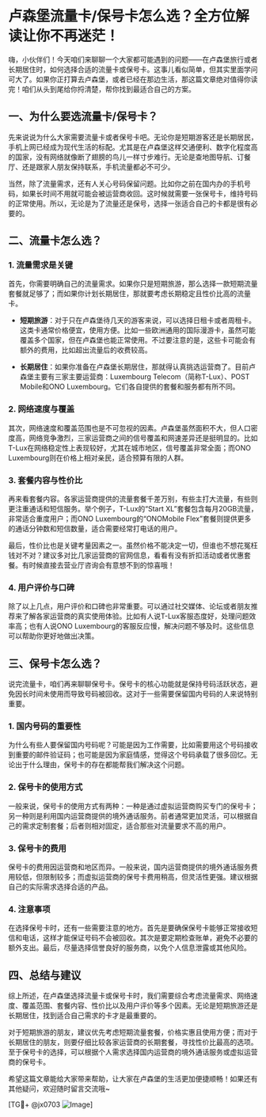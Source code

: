 # 卢森堡流量卡/保号卡怎么选？全方位解读让你不再迷茫！

嗨，小伙伴们！今天咱们来聊聊一个大家都可能遇到的问题——在卢森堡旅行或者长期居住时，如何选择合适的流量卡或保号卡。这事儿看似简单，但其实里面学问可大了。如果你正打算去卢森堡，或者已经在那边生活，那这篇文章绝对值得你读完！咱们从头到尾给你捋清楚，帮你找到最适合自己的方案。

## 一、为什么要选流量卡/保号卡？

先来说说为什么大家需要流量卡或者保号卡吧。无论你是短期游客还是长期居民，手机上网已经成为现代生活的标配。尤其是在卢森堡这样交通便利、数字化程度高的国家，没有网络就像断了翅膀的鸟儿一样寸步难行。无论是查地图导航、订餐厅、还是跟家人朋友保持联系，手机流量都必不可少。

当然，除了流量需求，还有人关心号码保留问题。比如你之前在国内办的手机号码，如果长时间不用就可能会被运营商收回。这时候就需要一张保号卡，维持号码的正常使用。所以，无论是为了流量还是保号，选择一张适合自己的卡都是很有必要的。

## 二、流量卡怎么选？

### 1. 流量需求是关键

首先，你需要明确自己的流量需求。如果你只是短期旅游，那么选择一款短期流量套餐就足够了；而如果你计划长期居住，那就要考虑长期稳定且性价比高的流量卡。

- **短期旅游**：对于只在卢森堡待几天的游客来说，可以选择日租卡或者周租卡。这类卡通常价格便宜，使用方便。比如一些欧洲通用的国际漫游卡，虽然可能覆盖多个国家，但在卢森堡也能正常使用。不过要注意的是，这些卡可能会有额外的费用，比如超出流量后的收费较高。
  
- **长期居住**：如果你准备在卢森堡长期居住，那就得认真挑选运营商了。目前卢森堡主要有三家主要运营商：Luxembourg Telecom（简称T-Lux）、POST Mobile和ONO Luxembourg。它们各自提供的套餐和服务都有所不同。

### 2. 网络速度与覆盖

其次，网络速度和覆盖范围也是不可忽视的因素。卢森堡虽然面积不大，但人口密度高，网络竞争激烈，三家运营商之间的信号覆盖和网速差异还是挺明显的。比如T-Lux在网络稳定性上表现较好，尤其在城市地区，信号覆盖非常全面；而ONO Luxembourg则在价格上相对亲民，适合预算有限的人群。

### 3. 套餐内容与性价比

再来看套餐内容。各家运营商提供的流量套餐千差万别，有些主打大流量，有些则更注重通话和短信服务。举个例子，T-Lux的“Start XL”套餐包含每月20GB流量，非常适合重度用户；而ONO Luxembourg的“ONOMobile Flex”套餐则提供更多的通话分钟数和短信数量，适合需要经常打电话的用户。

最后，性价比也是关键考量因素之一。虽然价格不能决定一切，但谁也不想花冤枉钱对不对？建议多对比几家运营商的官网信息，看看有没有折扣活动或者优惠套餐。有时候直接去营业厅咨询会有意想不到的惊喜哦！

### 4. 用户评价与口碑

除了以上几点，用户评价和口碑也非常重要。可以通过社交媒体、论坛或者朋友推荐来了解各家运营商的真实使用体验。比如有人说T-Lux客服态度好，处理问题效率高；也有人说ONO Luxembourg的客服反应慢，解决问题不够及时。这些信息可以帮助你更好地做出决策。

## 三、保号卡怎么选？

说完流量卡，咱们再来聊聊保号卡。保号卡的核心功能就是保持号码活跃状态，避免因长时间未使用而导致号码被回收。这对于一些需要保留国内号码的人来说特别重要。

### 1. 国内号码的重要性

为什么有些人要保留国内号码呢？可能是因为工作需要，比如需要用这个号码接收到重要的邮件验证码；也可能是因为家庭情感，觉得这个号码承载了很多回忆。无论出于什么理由，保号卡的存在都能帮我们解决这个问题。

### 2. 保号卡的使用方式

一般来说，保号卡的使用方式有两种：一种是通过虚拟运营商购买专门的保号卡；另一种则是利用国内运营商提供的境外通话服务。前者通常更加灵活，可以根据自己的需求定制套餐；后者则相对固定，适合那些对流量要求不高的用户。

### 3. 保号卡的费用

保号卡的费用因运营商和地区而异。一般来说，国内运营商提供的境外通话服务费用较低，但限制较多；而虚拟运营商的保号卡费用稍高，但灵活性更强。建议根据自己的实际需求选择合适的产品。

### 4. 注意事项

在选择保号卡时，还有一些需要注意的地方。首先是要确保保号卡能够正常接收短信和电话，这样才能保证号码不会被回收。其次是要定期检查账单，避免不必要的额外支出。最后，尽量选择信誉良好的服务商，以免个人信息泄露或其他风险。

## 四、总结与建议

综上所述，在卢森堡选择流量卡或保号卡时，我们需要综合考虑流量需求、网络速度、覆盖范围、套餐内容、性价比以及用户评价等多个因素。无论是短期旅游还是长期居住，找到适合自己需求的卡才是最重要的。

对于短期旅游的朋友，建议优先考虑短期流量套餐，价格实惠且使用方便；而对于长期居住的朋友，则要仔细比较各家运营商的长期套餐，寻找性价比最高的选项。至于保号卡的选择，可以根据个人需求选择国内运营商的境外通话服务或虚拟运营商的保号卡。

希望这篇文章能给大家带来帮助，让大家在卢森堡的生活更加便捷顺畅！如果还有其他疑问，欢迎随时留言交流哦~

[TG💪+ @jx0703 ![Image](https://github.com/user-attachments/assets/dbca1d08-cadb-493c-b0ec-ad6f7a83f270)]